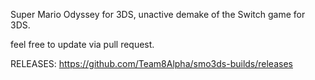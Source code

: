 Super Mario Odyssey for 3DS, unactive demake of the Switch game for 3DS.

feel free to update via pull request.

RELEASES: https://github.com/Team8Alpha/smo3ds-builds/releases
